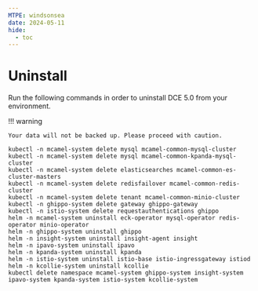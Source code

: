 ```yaml
---
MTPE: windsonsea
date: 2024-05-11
hide:
  - toc
---
```


# Uninstall

Run the following commands in order to uninstall DCE 5.0 from your environment.

!!! warning

    Your data will not be backed up. Please proceed with caution.

```shell
kubectl -n mcamel-system delete mysql mcamel-common-mysql-cluster
kubectl -n mcamel-system delete mysql mcamel-common-kpanda-mysql-cluster
kubectl -n mcamel-system delete elasticsearches mcamel-common-es-cluster-masters
kubectl -n mcamel-system delete redisfailover mcamel-common-redis-cluster
kubectl -n mcamel-system delete tenant mcamel-common-minio-cluster
kubectl -n ghippo-system delete gateway ghippo-gateway
kubectl -n istio-system delete requestauthentications ghippo
helm -n mcamel-system uninstall eck-operator mysql-operator redis-operator minio-operator
helm -n ghippo-system uninstall ghippo
helm -n insight-system uninstall insight-agent insight
helm -n ipavo-system uninstall ipavo
helm -n kpanda-system uninstall kpanda
helm -n istio-system uninstall istio-base istio-ingressgateway istiod
helm -n kcollie-system uninstall kcollie
kubectl delete namespace mcamel-system ghippo-system insight-system ipavo-system kpanda-system istio-system kcollie-system
```
